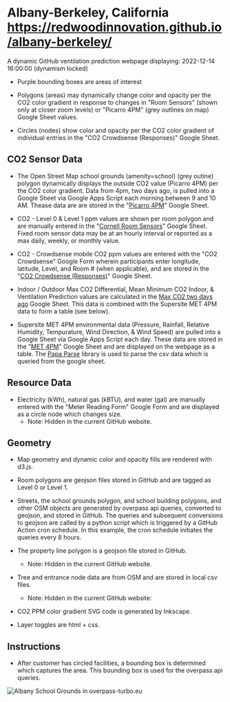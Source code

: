 # Albany-Berkeley, California https://redwoodinnovation.github.io/albany-berkeley/

A dynamic GitHub ventilation prediction webpage displaying: 2022-12-14 16:00:00 (dynamism locked)

- Purple bounding boxes are areas of interest

- Polygons (areas) may dynamically change color and opacity per the CO2 color gradient in response to changes in "Room Sensors" (shown only at closer zoom levels) or "Picarro 4PM" (grey outlines on map) Google Sheet values.

- Circles (nodes) show color and opacity per the CO2 color gradient of individual entries in the "CO2 Crowdsense (Responses)" Google Sheet.  

## CO2 Sensor Data

- The Open Street Map school grounds (amenity=school) (grey outine) polygon dynamically displays the outside CO2 value (Picarro 4PM) per the CO2 color gradient. Data from 4pm, two days ago, is pulled into a Google Sheet via Google Apps Script each morning between 9 and 10 AM. Thease data are are stored in the "[Picarro 4PM](https://docs.google.com/spreadsheets/d/e/2PACX-1vT7Pfesayb3ZWqTwZC_tRmkTd_Q4xOb1LEumaloOSByqkxR_bCY5duYzvVfn8DuupaORpeKQ64zHzHR/pubhtml)" Google Sheet.

- CO2 - Level 0 & Level 1 ppm values are shown per room polygon and are manually entered in the "[Cornell Room Sensors](https://docs.google.com/spreadsheets/d/e/2PACX-1vQ-d_NzjzpbEVKq66-RUzki_3-oo_lPvFHGhuIrOnMY-VIigGVjP2b5OqIJcaYolE-z88vxhaOGumut/pubhtml?gid=1809780250&single=true)" Google Sheet. Fixed room sensor data may be at an hourly interval or reported as a max daily, weekly, or monthly value. 

- CO2 - Crowdsense mobile CO2 ppm values are entered with the "CO2 Crowdsense" Google Form wherein participants enter longitude, latitude, Level, and Room # (when applicable), and are stored in the "[CO2 Crowdsense (Responses)](https://docs.google.com/spreadsheets/d/e/2PACX-1vTT1AN5PpyoMPB2_IjV4RfPVRZCGMUTQN_uBEA_pgf6NbrelQ6tntjiysCeECEOoXwc5RuDyaP1DCB-/pubhtml?gid=768142103&single=true)" Google Sheet.

- Indoor / Outdoor Max CO2 Differential, Mean Minimum CO2 Indoor, & Ventilation Prediction values are calculated in the [Max CO2 two days ago](https://docs.google.com/spreadsheets/d/12QYvKsT0-vRnczJy0BhiOgzXRP7k7jFa4jGETXVmerg/edit?usp=sharing) Google Sheet. This data is combined with the Supersite MET 4PM data to form a table (see below).

- Supersite MET 4PM environmental data (Pressure, Rainfall, Relative Humidity, Tempurature, Wind Direction, & Wind Speed) are pulled into a Google Sheet via Google Apps Script each day. These data are stored in the "[MET 4PM](https://docs.google.com/spreadsheets/d/1LAOdb-N3kTR97rE1fF7k4dGDyB9jhhNuM-PmiYYi3wo/edit#gid=0)" Google Sheet and are displayed on the webpage as a table. The [Papa Parse](https://www.papaparse.com) library is used to parse the csv data which is queried from the google sheet.

## Resource Data

- Electricity (kWh), natural gas (kBTU), and water (gal) are manually entered with the "Meter Reading Form" Google Form and are displayed as a circle node which changes size.
	- Note: Hidden in the current GitHub website.

## Geometry

- Map geometry and dynamic color and opacity fills are rendered with d3.js.

- Room polygons are geojson files stored in GitHub and are tagged as Level 0 or Level 1. 

- Streets, the school grounds polygon, and school building polygons, and other OSM objects are generated by overpass api queries, converted to geojson, and stored in GitHub. The queries and subsequent conversions to geojson are called by a python script which is triggered by a GitHub Action cron schedule. In this example, the cron schedule initiates the queries every 8 hours. 

- The property line polygon is a geojson file stored in GitHub.
	- Note: Hidden in the current GitHub website.

- Tree and entrance node data are from OSM and are stored in local csv files.
	- Note: Hidden in the current GitHub website:

- CO2 PPM color gradient SVG code is generated by Inkscape. 

- Layer toggles are html + css.

## Instructions

- After customer has circled facilities, a bounding box is determined which captures the area. This bounding box is used for the overpass api queries.

![Albany School Grounds in overpass-turbo.eu](images/albany-school-grounds.png)
